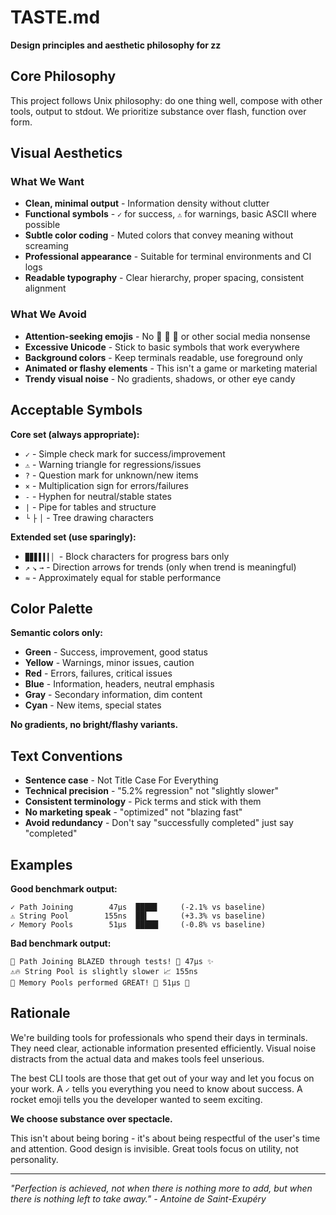 # TASTE.md

**Design principles and aesthetic philosophy for zz**

## Core Philosophy

This project follows Unix philosophy: do one thing well, compose with other tools, output to stdout. We prioritize substance over flash, function over form.

## Visual Aesthetics

### What We Want
- **Clean, minimal output** - Information density without clutter
- **Functional symbols** - `✓` for success, `⚠` for warnings, basic ASCII where possible
- **Subtle color coding** - Muted colors that convey meaning without screaming
- **Professional appearance** - Suitable for terminal environments and CI logs
- **Readable typography** - Clear hierarchy, proper spacing, consistent alignment

### What We Avoid
- **Attention-seeking emojis** - No 🚀 🎉 💯 or other social media nonsense
- **Excessive Unicode** - Stick to basic symbols that work everywhere
- **Background colors** - Keep terminals readable, use foreground only
- **Animated or flashy elements** - This isn't a game or marketing material
- **Trendy visual noise** - No gradients, shadows, or other eye candy

## Acceptable Symbols

**Core set (always appropriate):**
- `✓` - Simple check mark for success/improvement
- `⚠` - Warning triangle for regressions/issues  
- `?` - Question mark for unknown/new items
- `×` - Multiplication sign for errors/failures
- `-` - Hyphen for neutral/stable states
- `|` - Pipe for tables and structure
- `└` `├` `│` - Tree drawing characters

**Extended set (use sparingly):**
- `▉▊▋▌▍▎▏` - Block characters for progress bars only
- `↗` `↘` `→` - Direction arrows for trends (only when trend is meaningful)
- `≈` - Approximately equal for stable performance

## Color Palette

**Semantic colors only:**
- **Green** - Success, improvement, good status
- **Yellow** - Warnings, minor issues, caution
- **Red** - Errors, failures, critical issues  
- **Blue** - Information, headers, neutral emphasis
- **Gray** - Secondary information, dim content
- **Cyan** - New items, special states

**No gradients, no bright/flashy variants.**

## Text Conventions

- **Sentence case** - Not Title Case For Everything
- **Technical precision** - "5.2% regression" not "slightly slower"
- **Consistent terminology** - Pick terms and stick with them
- **No marketing speak** - "optimized" not "blazing fast"
- **Avoid redundancy** - Don't say "successfully completed" just say "completed"

## Examples

**Good benchmark output:**
```
✓ Path Joining        47μs  ████▊     (-2.1% vs baseline)
⚠ String Pool        155ns  ██▍       (+3.3% vs baseline)  
✓ Memory Pools        51μs  █████     (-0.8% vs baseline)
```

**Bad benchmark output:**
```
🚀 Path Joining BLAZED through tests! 💨 47μs ✨
⚠️🔥 String Pool is slightly slower 📈 155ns 
🎯 Memory Pools performed GREAT! 🎉 51μs 💪
```

## Rationale

We're building tools for professionals who spend their days in terminals. They need clear, actionable information presented efficiently. Visual noise distracts from the actual data and makes tools feel unserious.

The best CLI tools are those that get out of your way and let you focus on your work. A `✓` tells you everything you need to know about success. A rocket emoji tells you the developer wanted to seem exciting.

**We choose substance over spectacle.**

This isn't about being boring - it's about being respectful of the user's time and attention. Good design is invisible. Great tools focus on utility, not personality.

---

*"Perfection is achieved, not when there is nothing more to add, but when there is nothing left to take away." - Antoine de Saint-Exupéry*